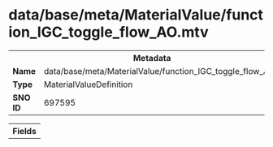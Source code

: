 <h1>data/base/meta/MaterialValue/function_IGC_toggle_flow_AO.mtv</h1><table><tr><th colspan="100%">Metadata</th></tr><tr><td><b>Name</b></td><td>data/base/meta/MaterialValue/function_IGC_toggle_flow_AO.mtv</td></tr><tr><td><b>Type</b></td><td>MaterialValueDefinition</td></tr><tr><td><b>SNO ID</b></td><td>697595</td></tr></table>

<table><tr><th colspan="100%">Fields</th></tr></table>

